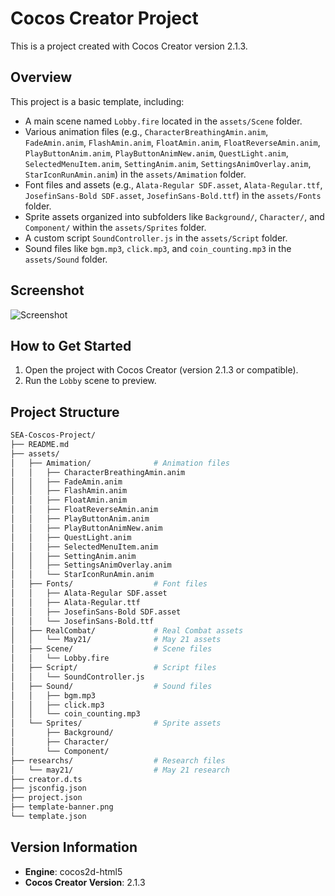 # Cocos Creator Project

This is a project created with Cocos Creator version 2.1.3.

## Overview

This project is a basic template, including:

* A main scene named `Lobby.fire` located in the `assets/Scene` folder.
* Various animation files (e.g., `CharacterBreathingAmin.anim`, `FadeAmin.anim`, `FlashAmin.anim`, `FloatAmin.anim`, `FloatReverseAmin.anim`, `PlayButtonAnim.anim`, `PlayButtonAnimNew.anim`, `QuestLight.anim`, `SelectedMenuItem.anim`, `SettingAnim.anim`, `SettingsAnimOverlay.anim`, `StarIconRunAmin.anim`) in the `assets/Amimation` folder.
* Font files and assets (e.g., `Alata-Regular SDF.asset`, `Alata-Regular.ttf`, `JosefinSans-Bold SDF.asset`, `JosefinSans-Bold.ttf`) in the `assets/Fonts` folder.
* Sprite assets organized into subfolders like `Background/`, `Character/`, and `Component/` within the `assets/Sprites` folder.
* A custom script `SoundController.js` in the `assets/Script` folder.
* Sound files like `bgm.mp3`, `click.mp3`, and `coin_counting.mp3` in the `assets/Sound` folder.

## Screenshot

![Screenshot](https://github.com/VN-Levie/SEA-Coscos-Project/blob/main/screenshot/screenshot.png?raw=true)

## How to Get Started

1. Open the project with Cocos Creator (version 2.1.3 or compatible).
2. Run the `Lobby` scene to preview.

## Project Structure

```bash
SEA-Coscos-Project/
├── README.md
├── assets/
│   ├── Amimation/              # Animation files
│   │   ├── CharacterBreathingAmin.anim
│   │   ├── FadeAmin.anim
│   │   ├── FlashAmin.anim
│   │   ├── FloatAmin.anim
│   │   ├── FloatReverseAmin.anim
│   │   ├── PlayButtonAnim.anim
│   │   ├── PlayButtonAnimNew.anim
│   │   ├── QuestLight.anim
│   │   ├── SelectedMenuItem.anim
│   │   ├── SettingAnim.anim
│   │   ├── SettingsAnimOverlay.anim
│   │   └── StarIconRunAmin.anim
│   ├── Fonts/                  # Font files
│   │   ├── Alata-Regular SDF.asset
│   │   ├── Alata-Regular.ttf
│   │   ├── JosefinSans-Bold SDF.asset
│   │   └── JosefinSans-Bold.ttf
│   ├── RealCombat/             # Real Combat assets
│   │   └── May21/              # May 21 assets
│   ├── Scene/                  # Scene files
│   │   └── Lobby.fire
│   ├── Script/                 # Script files
│   │   └── SoundController.js
│   ├── Sound/                  # Sound files
│   │   ├── bgm.mp3
│   │   ├── click.mp3
│   │   └── coin_counting.mp3
│   └── Sprites/                # Sprite assets
│       ├── Background/
│       ├── Character/
│       └── Component/
├── researchs/                  # Research files
│   └── may21/                  # May 21 research
├── creator.d.ts
├── jsconfig.json
├── project.json
├── template-banner.png
└── template.json
```

## Version Information

* **Engine**: cocos2d-html5
* **Cocos Creator Version**: 2.1.3
